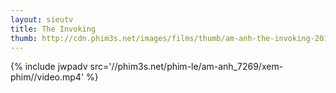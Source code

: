 ```yaml
---
layout: sieutv
title: The Invoking
thumb: http://cdn.phim3s.net/images/films/thumb/am-anh-the-invoking-2014.jpg
---
```

{% include jwpadv src='//phim3s.net/phim-le/am-anh_7269/xem-phim//video.mp4' %}